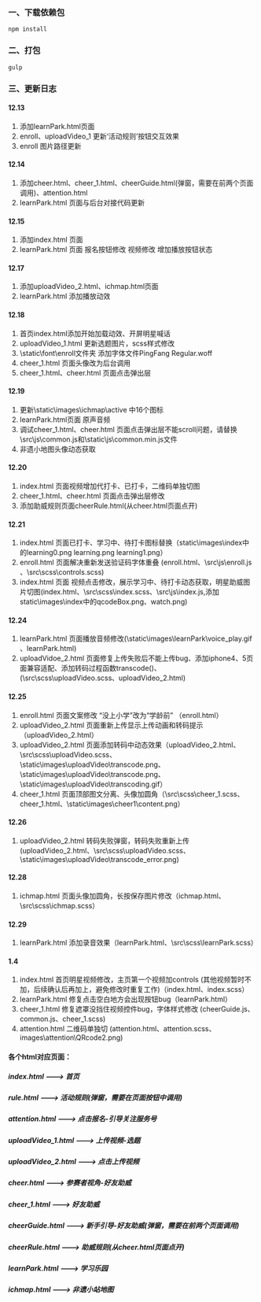 ### 一、下载依赖包
```
npm install
```
### 二、打包
```
gulp
```

### 三、更新日志

#### 12.13
1. 添加learnPark.html页面
2. enroll、uploadVideo_1 更新‘活动规则’按钮交互效果
3. enroll 图片路径更新

#### 12.14
1. 添加cheer.html、cheer_1.html、cheerGuide.html(弹窗，需要在前两个页面调用)、attention.html
2. learnPark.html 页面与后台对接代码更新

#### 12.15
1. 添加index.html 页面
2. learnPark.html 页面 报名按钮修改 视频修改 增加播放按钮状态 

#### 12.17
1. 添加uploadVideo_2.html、ichmap.html页面
2. learnPark.html 添加播放动效

#### 12.18
1. 首页index.html添加开始加载动效、开屏明星喊话
2. uploadVideo_1.html 更新选题图片，scss样式修改
3. \static\font\enroll文件夹 添加字体文件PingFang Regular.woff 
4. cheer_1.html 页面头像改为后台调用
5. cheer_1.html、cheer.html 页面点击弹出层

#### 12.19
1. 更新\static\images\ichmap\active 中16个图标
2. learnPark.html页面 原声音频<audio>标签修改
3. 调试cheer_1.html、cheer.html 页面点击弹出层不能scroll问题，请替换\src\js\common.js和\static\js\common.min.js文件
4. 非遗小地图头像动态获取

#### 12.20
1. index.html 页面视频增加代打卡、已打卡，二维码单独切图
2. cheer_1.html、cheer.html 页面点击弹出层修改
3. 添加助威规则页面cheerRule.html(从cheer.html页面点开)

#### 12.21
1. index.html 页面已打卡、学习中、待打卡图标替换（static\images\index中的learning0.png learning.png learning1.png）
2. enroll.html 页面解决重新发送验证码字体重叠 (enroll.html、\src\js\enroll.js 、\src\scss\controls.scss)
3. index.html 页面 视频点击修改，展示学习中、待打卡动态获取，明星助威图片切图(index.html、\src\scss\index.scss、\src\js\index.js,添加static\images\index中的qcodeBox.png、watch.png)

#### 12.24
1. learnPark.html 页面播放音频修改(\static\images\learnPark\voice_play.gif 、learnPark.html)
2. uploadVidoe_2.html 页面修复上传失败后不能上传bug、添加iphone4、5页面兼容适配、添加转码过程函数transcode()、(\src\scss\uploadVideo.scss、uploadVideo_2.html)

#### 12.25
1. enroll.html 页面文案修改 “没上小学”改为“学龄前” （enroll.html）
2. uploadVideo_2.html 页面重新上传显示上传动画和转码提示 （uploadVideo_2.html）
3. uploadVideo_2.html 页面添加转码中动态效果（uploadVideo_2.html、\src\scss\uploadVideo.scss、\static\images\uploadVideo\transcode.png、\static\images\uploadVideo\transcode.png、\static\images\uploadVideo\transcoding.gif）
4. cheer_1.html 页面顶部图文分离、头像加圆角（\src\scss\cheer_1.scss、cheer_1.html、\static\images\cheer1\content.png）

#### 12.26
1. uploadVideo_2.html 转码失败弹窗，转码失败重新上传 (uploadVideo_2.html、\src\scss\uploadVideo.scss、\static\images\uploadVideo\transcode_error.png)

#### 12.28
1. ichmap.html 页面头像加圆角，长按保存图片修改（ichmap.html、\src\scss\ichmap.scss）

#### 12.29
1. learnPark.html 添加录音效果（learnPark.html、\src\scss\learnPark.scss）

#### 1.4
1. index.html 首页明星视频修改，主页第一个视频加controls (其他视频暂时不加，后续确认后再加上，避免修改时重复工作)（index.html、index.scss）
2. learnPark.html 修复点击空白地方会出现按钮bug（learnPark.html）
3. cheer_1.html 修复遮罩没挡住视频控件bug，字体样式修改 (cheerGuide.js、common.js、cheer_1.scss)
4. attention.html 二维码单独切 (attention.html、attention.scss、images\attention\QRcode2.png)


#### 各个html对应页面：
##### index.html --->  首页
##### rule.html ---> 活动规则(弹窗，需要在页面按钮中调用)
##### attention.html ---> 点击报名-引导关注服务号
##### uploadVideo_1.html ---> 上传视频-选题
##### uploadVideo_2.html --->  点击上传视频 
##### cheer.html ---> 参赛者视角-好友助威
##### cheer_1.html ---> 好友助威
##### cheerGuide.html ---> 新手引导-好友助威(弹窗，需要在前两个页面调用)
##### cheerRule.html ---> 助威规则(从cheer.html页面点开)
##### learnPark.html ---> 学习乐园
##### ichmap.html ---> 非遗小站地图
